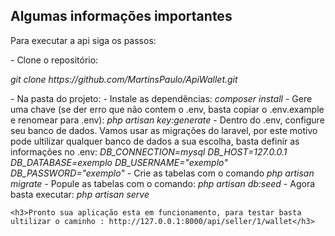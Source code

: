 ## Algumas informações importantes
<p>Para executar a api siga os passos:</p>
    <p>- Clone o repositório:</p>
    <p><i>git clone https://github.com/MartinsPaulo/ApiWallet.git</i></p>
    - Na pasta do projeto:
    - Instale as dependências:
    <i>composer install</i>
    - Gere uma chave (se der erro que não contem o .env, basta copiar o .env.example e renomear para .env):
    <i>php artisan key:generate</i>
    - Dentro do .env, configure seu banco de dados. Vamos usar as migrações do laravel, por este motivo pode ultilizar qualquer banco de dados a sua escolha, basta definir as informações no .env:
    <i>DB_CONNECTION=mysql
    DB_HOST=127.0.0.1
    DB_DATABASE=exemplo
    DB_USERNAME="exemplo"
    DB_PASSWORD="exemplo"</i>
    - Crie as tabelas com o comando
     <i>php artisan migrate</i>
    - Popule as tabelas com o comando:
     <i>php artisan db:seed</i>
    - Agora basta executar:
     <i>php artisan serve</i>
    
    
    <h3>Pronto sua aplicação esta em funcionamento, para testar basta ultilizar o caminho : http://127.0.0.1:8000/api/seller/1/wallet</h3>
